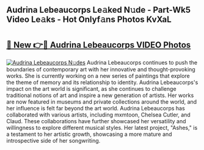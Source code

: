## Audrina Lebeaucorps Le𝚊ked N𝚞de - Part-Wk5 Video Le𝚊ks - Hot Onlyf𝚊ns Photos KvXaL

# <h2><a href="http://ab15368.deff.icu/?id=Audrina+Lebeaucorps">🔗 New 👉🔴 Audrina Lebeaucorps VIDEO Photos</a></h2>

[![Audrina Lebeaucorps N𝚞des](https://i.imgur.com/rIISA9y.gif)](http://ab15368.deff.icu/?id=Audrina+Lebeaucorps)
Audrina Lebeaucorps continues to push the boundaries of contemporary art with her innovative and thought-provoking works. She is currently working on a new series of paintings that explore the theme of memory and its relationship to identity. Audrina Lebeaucorps's impact on the art world is significant, as she continues to challenge traditional notions of art and inspire a new generation of artists. Her works are now featured in museums and private collections around the world, and her influence is felt far beyond the art world. Audrina Lebeaucorps has collaborated with various artists, including mxmtoon, Chelsea Cutler, and Claud. These collaborations have further showcased her versatility and willingness to explore different musical styles. Her latest project, "Ashes," is a testament to her artistic growth, showcasing a more mature and introspective side of her songwriting.
